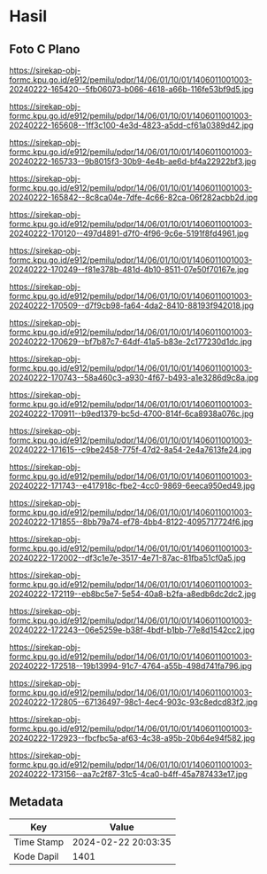 # Hasil

## Foto C Plano

https://sirekap-obj-formc.kpu.go.id/e912/pemilu/pdpr/14/06/01/10/01/1406011001003-20240222-165420--5fb06073-b066-4618-a66b-116fe53bf9d5.jpg

https://sirekap-obj-formc.kpu.go.id/e912/pemilu/pdpr/14/06/01/10/01/1406011001003-20240222-165608--1ff3c100-4e3d-4823-a5dd-cf61a0389d42.jpg

https://sirekap-obj-formc.kpu.go.id/e912/pemilu/pdpr/14/06/01/10/01/1406011001003-20240222-165733--9b8015f3-30b9-4e4b-ae6d-bf4a22922bf3.jpg

https://sirekap-obj-formc.kpu.go.id/e912/pemilu/pdpr/14/06/01/10/01/1406011001003-20240222-165842--8c8ca04e-7dfe-4c66-82ca-06f282acbb2d.jpg

https://sirekap-obj-formc.kpu.go.id/e912/pemilu/pdpr/14/06/01/10/01/1406011001003-20240222-170120--497d4891-d7f0-4f96-9c6e-5191f8fd4961.jpg

https://sirekap-obj-formc.kpu.go.id/e912/pemilu/pdpr/14/06/01/10/01/1406011001003-20240222-170249--f81e378b-481d-4b10-8511-07e50f70167e.jpg

https://sirekap-obj-formc.kpu.go.id/e912/pemilu/pdpr/14/06/01/10/01/1406011001003-20240222-170509--d7f9cb98-fa64-4da2-8410-88193f942018.jpg

https://sirekap-obj-formc.kpu.go.id/e912/pemilu/pdpr/14/06/01/10/01/1406011001003-20240222-170629--bf7b87c7-64df-41a5-b83e-2c177230d1dc.jpg

https://sirekap-obj-formc.kpu.go.id/e912/pemilu/pdpr/14/06/01/10/01/1406011001003-20240222-170743--58a460c3-a930-4f67-b493-a1e3286d9c8a.jpg

https://sirekap-obj-formc.kpu.go.id/e912/pemilu/pdpr/14/06/01/10/01/1406011001003-20240222-170911--b9ed1379-bc5d-4700-814f-6ca8938a076c.jpg

https://sirekap-obj-formc.kpu.go.id/e912/pemilu/pdpr/14/06/01/10/01/1406011001003-20240222-171615--c9be2458-775f-47d2-8a54-2e4a7613fe24.jpg

https://sirekap-obj-formc.kpu.go.id/e912/pemilu/pdpr/14/06/01/10/01/1406011001003-20240222-171743--e417918c-fbe2-4cc0-9869-6eeca950ed49.jpg

https://sirekap-obj-formc.kpu.go.id/e912/pemilu/pdpr/14/06/01/10/01/1406011001003-20240222-171855--8bb79a74-ef78-4bb4-8122-4095717724f6.jpg

https://sirekap-obj-formc.kpu.go.id/e912/pemilu/pdpr/14/06/01/10/01/1406011001003-20240222-172002--df3c1e7e-3517-4e71-87ac-81fba51cf0a5.jpg

https://sirekap-obj-formc.kpu.go.id/e912/pemilu/pdpr/14/06/01/10/01/1406011001003-20240222-172119--eb8bc5e7-5e54-40a8-b2fa-a8edb6dc2dc2.jpg

https://sirekap-obj-formc.kpu.go.id/e912/pemilu/pdpr/14/06/01/10/01/1406011001003-20240222-172243--06e5259e-b38f-4bdf-b1bb-77e8d1542cc2.jpg

https://sirekap-obj-formc.kpu.go.id/e912/pemilu/pdpr/14/06/01/10/01/1406011001003-20240222-172518--19b13994-91c7-4764-a55b-498d741fa796.jpg

https://sirekap-obj-formc.kpu.go.id/e912/pemilu/pdpr/14/06/01/10/01/1406011001003-20240222-172805--67136497-98c1-4ec4-903c-93c8edcd83f2.jpg

https://sirekap-obj-formc.kpu.go.id/e912/pemilu/pdpr/14/06/01/10/01/1406011001003-20240222-172923--fbcfbc5a-af63-4c38-a95b-20b64e94f582.jpg

https://sirekap-obj-formc.kpu.go.id/e912/pemilu/pdpr/14/06/01/10/01/1406011001003-20240222-173156--aa7c2f87-31c5-4ca0-b4ff-45a787433e17.jpg


## Metadata

| Key        | Value               |
| ---------- | ------------------- |
| Time Stamp | 2024-02-22 20:03:35 |
| Kode Dapil | 1401                |



